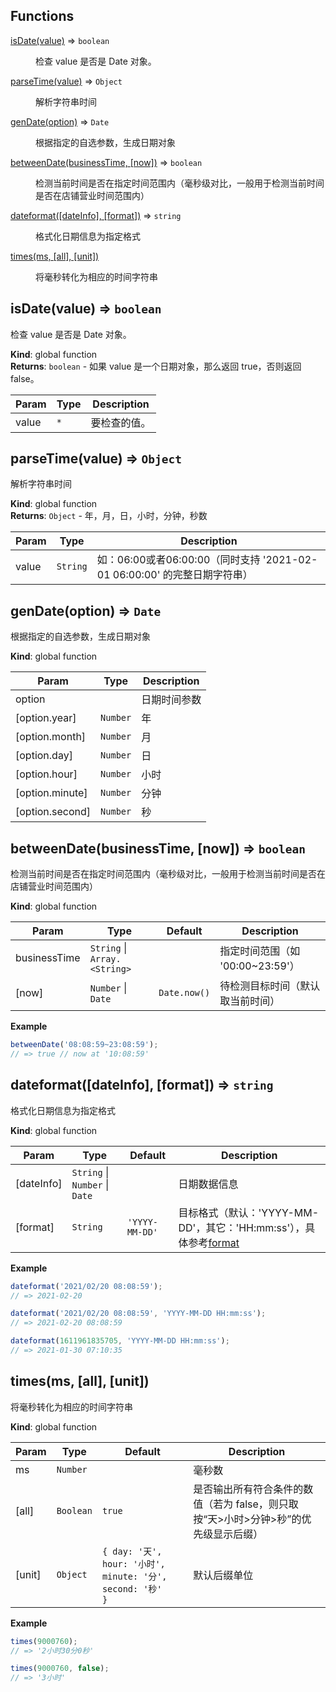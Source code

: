 ## Functions

<dl>
<dt><a href="#isDate">isDate(value)</a> ⇒ <code>boolean</code></dt>
<dd><p>检查 value 是否是 Date 对象。</p>
</dd>
<dt><a href="#parseTime">parseTime(value)</a> ⇒ <code>Object</code></dt>
<dd><p>解析字符串时间</p>
</dd>
<dt><a href="#genDate">genDate(option)</a> ⇒ <code>Date</code></dt>
<dd><p>根据指定的自选参数，生成日期对象</p>
</dd>
<dt><a href="#betweenDate">betweenDate(businessTime, [now])</a> ⇒ <code>boolean</code></dt>
<dd><p>检测当前时间是否在指定时间范围内（毫秒级对比，一般用于检测当前时间是否在店铺营业时间范围内）</p>
</dd>
<dt><a href="#dateformat">dateformat([dateInfo], [format])</a> ⇒ <code>string</code></dt>
<dd><p>格式化日期信息为指定格式</p>
</dd>
<dt><a href="#times">times(ms, [all], [unit])</a></dt>
<dd><p>将毫秒转化为相应的时间字符串</p>
</dd>
</dl>

<a name="isDate"></a>

## isDate(value) ⇒ <code>boolean</code>
检查 value 是否是 Date 对象。

**Kind**: global function  
**Returns**: <code>boolean</code> - 如果 value 是一个日期对象，那么返回 true，否则返回 false。  

| Param | Type | Description |
| --- | --- | --- |
| value | <code>\*</code> | 要检查的值。 |

<a name="parseTime"></a>

## parseTime(value) ⇒ <code>Object</code>
解析字符串时间

**Kind**: global function  
**Returns**: <code>Object</code> - 年，月，日，小时，分钟，秒数  

| Param | Type | Description |
| --- | --- | --- |
| value | <code>String</code> | 如：06:00或者06:00:00（同时支持 '2021-02-01 06:00:00' 的完整日期字符串） |

<a name="genDate"></a>

## genDate(option) ⇒ <code>Date</code>
根据指定的自选参数，生成日期对象

**Kind**: global function  

| Param | Type | Description |
| --- | --- | --- |
| option |  | 日期时间参数 |
| [option.year] | <code>Number</code> | 年 |
| [option.month] | <code>Number</code> | 月 |
| [option.day] | <code>Number</code> | 日 |
| [option.hour] | <code>Number</code> | 小时 |
| [option.minute] | <code>Number</code> | 分钟 |
| [option.second] | <code>Number</code> | 秒 |

<a name="betweenDate"></a>

## betweenDate(businessTime, [now]) ⇒ <code>boolean</code>
检测当前时间是否在指定时间范围内（毫秒级对比，一般用于检测当前时间是否在店铺营业时间范围内）

**Kind**: global function  

| Param | Type | Default | Description |
| --- | --- | --- | --- |
| businessTime | <code>String</code> \| <code>Array.&lt;String&gt;</code> |  | 指定时间范围（如 '00:00~23:59'） |
| [now] | <code>Number</code> \| <code>Date</code> | <code>Date.now()</code> | 待检测目标时间（默认取当前时间） |

**Example**  
```js
betweenDate('08:08:59~23:08:59');// => true // now at '10:08:59'
```
<a name="dateformat"></a>

## dateformat([dateInfo], [format]) ⇒ <code>string</code>
格式化日期信息为指定格式

**Kind**: global function  

| Param | Type | Default | Description |
| --- | --- | --- | --- |
| [dateInfo] | <code>String</code> \| <code>Number</code> \| <code>Date</code> | <code></code> | 日期数据信息 |
| [format] | <code>String</code> | <code>&#x27;YYYY-MM-DD&#x27;</code> | 目标格式（默认：'YYYY-MM-DD'，其它：'HH:mm:ss'），具体参考[format](https://dayjs.gitee.io/docs/zh-CN/display/format) |

**Example**  
```js
dateformat('2021/02/20 08:08:59');// => 2021-02-20dateformat('2021/02/20 08:08:59', 'YYYY-MM-DD HH:mm:ss');// => 2021-02-20 08:08:59dateformat(1611961835705, 'YYYY-MM-DD HH:mm:ss');// => 2021-01-30 07:10:35
```
<a name="times"></a>

## times(ms, [all], [unit])
将毫秒转化为相应的时间字符串

**Kind**: global function  

| Param | Type | Default | Description |
| --- | --- | --- | --- |
| ms | <code>Number</code> |  | 毫秒数 |
| [all] | <code>Boolean</code> | <code>true</code> | 是否输出所有符合条件的数值（若为 false，则只取按“天>小时>分钟>秒”的优先级显示后缀） |
| [unit] | <code>Object</code> | <code>{ day: &#x27;天&#x27;, hour: &#x27;小时&#x27;, minute: &#x27;分&#x27;, second: &#x27;秒&#x27; }</code> | 默认后缀单位 |

**Example**  
```js
times(9000760);// => '2小时30分0秒'times(9000760, false);// => '3小时'
```
